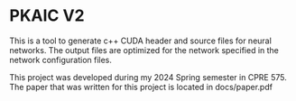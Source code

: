 # PKAIC V2
This is a tool to generate c++ CUDA header and source files for neural networks. The output files are optimized for the network specified in the network configuration files.

This project was developed during my 2024 Spring semester in CPRE 575. The paper that was written for this project is located in docs/paper.pdf
